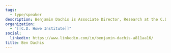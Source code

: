 ```yaml
---
tags:
  - type/speaker
description: Benjamin Dachis is Associate Director, Research at the C.D. Howe Institute. He will be presenting his work on the importance of budgets and end-of-year financial statements in municipal policy.
organization:
  - "[[C.D. Howe Institute]]"
social:
  linkedin: https://www.linkedin.com/in/benjamin-dachis-a811aa16/
title: Ben Dachis
---
```

